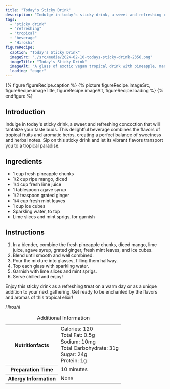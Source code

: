 ```yaml
---
title: "Today's Sticky Drink"
description: "Indulge in today's sticky drink, a sweet and refreshing concoction that will tantalize your taste buds. This delightful beverage combines the flavors of tropical fruits and aromatic herbs, creating a perfect balance of sweetness and herbal notes."
tags:
  - "sticky drink"
  - "refreshing"
  - "tropical"
  - "beverage"
  - "Hiroshi"
figureRecipe: 
  caption: "Today's Sticky Drink"
  imageSrc: "./src/media/2024-02-10-todays-sticky-drink-2356.png"
  imageTitle: "Today's Sticky Drink"
  imageAlt: "A glass of exotic vegan tropical drink with pineapple, mango, lime, ginger, agave, and mint on a clean table."
  loading: "eager"
---
```


{% figure figureRecipe.caption %}
{% picture figureRecipe.imageSrc, figureRecipe.imageTitle, figureRecipe.imageAlt, figureRecipe.loading %}
{% endfigure %}

## Introduction

Indulge in today's sticky drink, a sweet and refreshing concoction that will tantalize your taste buds. This delightful beverage combines the flavors of tropical fruits and aromatic herbs, creating a perfect balance of sweetness and herbal notes. Sip on this sticky drink and let its vibrant flavors transport you to a tropical paradise.

## Ingredients

- 1 cup fresh pineapple chunks
- 1/2 cup ripe mango, diced
- 1/4 cup fresh lime juice
- 1 tablespoon agave syrup
- 1/2 teaspoon grated ginger
- 1/4 cup fresh mint leaves
- 1 cup ice cubes
- Sparkling water, to top
- Lime slices and mint sprigs, for garnish

## Instructions

1. In a blender, combine the fresh pineapple chunks, diced mango, lime juice, agave syrup, grated ginger, fresh mint leaves, and ice cubes.
2. Blend until smooth and well combined.
3. Pour the mixture into glasses, filling them halfway.
4. Top each glass with sparkling water.
5. Garnish with lime slices and mint sprigs.
6. Serve chilled and enjoy!

Enjoy this sticky drink as a refreshing treat on a warm day or as a unique addition to your next gathering. Get ready to be enchanted by the flavors and aromas of this tropical elixir!

*Hiroshi*

<table><caption class='sr-only'>Additional Information</caption><tr><th>Nutritionfacts</th><td>Calories: 120<br />
Total Fat: 0.5g<br />
Sodium: 10mg<br />
Total Carbohydrate: 31g<br />
Sugar: 24g<br />
Protein: 1g&nbsp;</td></tr><tr><th>Preparation Time</th><td>10 minutes&nbsp;</td></tr><tr><th>Allergy Information</th><td>None&nbsp;</td></tr></table>

